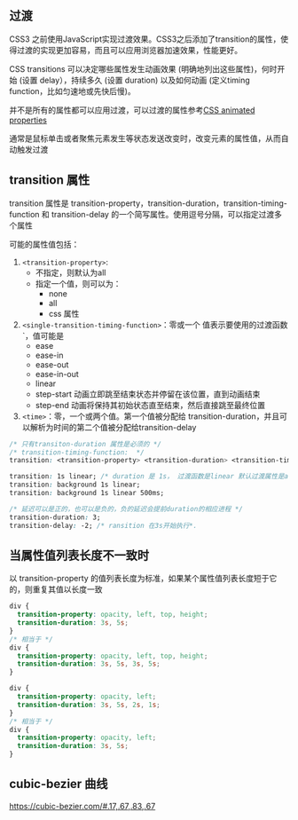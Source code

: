 
## 过渡
CSS3 之前使用JavaScript实现过渡效果。CSS3之后添加了transition的属性，使得过渡的实现更加容易，而且可以应用浏览器加速效果，性能更好。

CSS transitions 可以决定哪些属性发生动画效果 (明确地列出这些属性)，何时开始 (设置 delay），持续多久 (设置 duration) 以及如何动画 (定义timing function，比如匀速地或先快后慢)。

并不是所有的属性都可以应用过渡，可以过渡的属性参考[CSS animated properties](https://developer.mozilla.org/zh-CN/docs/Web/CSS/CSS_animated_properties)

通常是鼠标单击或者聚焦元素发生等状态发送改变时，改变元素的属性值，从而自动触发过渡
## transition 属性
transition 属性是 transition-property，transition-duration，transition-timing-function 和 transition-delay 的一个简写属性。使用逗号分隔，可以指定过渡多个属性

可能的属性值包括：
1. `<transition-property>`:
    * 不指定，则默认为all
    * 指定一个值，则可以为：
        * none
        * all
        * css 属性
2. `<single-transition-timing-function>`：零或一个  值表示要使用的过渡函数`，值可能是
    * ease
    * ease-in
    * ease-out
    * ease-in-out
    * linear
    * step-start 动画立即跳至结束状态并停留在该位置，直到动画结束
    * step-end 动画将保持其初始状态直至结束，然后直接跳至最终位置
3.  `<time>`：零，一个或两个值。第一个值被分配给 transition-duration，并且可以解析为时间的第二个值被分配给transition-delay
```css
/* 只有transiton-duration 属性是必须的 */
/* transition-timing-function:  */
transition: <transition-property> <transition-duration> <transition-timing-function> <transition-delay>

transition: 1s linear; /* duration 是 1s， 过渡函数是linear 默认过渡属性是all */
transition: background 1s linear;
transition: background 1s linear 500ms;

/* 延迟可以是正的，也可以是负的，负的延迟会提前duration的相应进程 */
transition-duration: 3;
transition-delay: -2; /* ransition 在3s开始执行*.
```

## 当属性值列表长度不一致时
以 transition-property 的值列表长度为标准，如果某个属性值列表长度短于它的，则重复其值以长度一致
```css
div {
  transition-property: opacity, left, top, height;
  transition-duration: 3s, 5s;
}
/* 相当于 */
div {
  transition-property: opacity, left, top, height;
  transition-duration: 3s, 5s, 3s, 5s;
}

div {
  transition-property: opacity, left;
  transition-duration: 3s, 5s, 2s, 1s;
}
/* 相当于 */
div {
  transition-property: opacity, left;
  transition-duration: 3s, 5s;
}
```
## cubic-bezier 曲线
https://cubic-bezier.com/#.17,.67,.83,.67